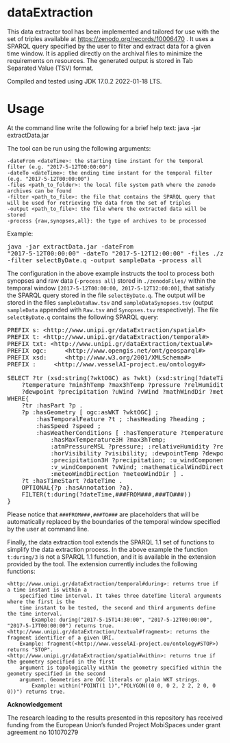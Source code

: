# dataExtraction
This data extractor tool has been implemented and tailored for use with the set of triples available at https://zenodo.org/records/10006470 . It uses a SPARQL query specified by the user to filter and extract data for a given time window. It is applied directly on the archival files to minimize the requirements on resources. The generated output is stored in Tab Separated Value (TSV) format. 

Compiled and tested using JDK 17.0.2 2022-01-18 LTS.

# Usage
At the command line write the following for a brief help text:
java -jar extractData.jar

The tool can be run using the following arguments:

	-dateFrom <dateTime>: the starting time instant for the temporal filter (e.g. "2017-5-12T00:00:00")
	-dateTo <dateTime>: the ending time instant for the temporal filter (e.g. "2017-5-12T00:00:00")
	-files <path_to_folder>: the local file system path where the zenodo archives can be found
	-filter <path_to_file>: the file that contains the SPARQL query that will be used for retrieving the data from the set of triples
	-output <path_to_file>: the file where the extracted data will be stored
	-process {raw,synopses,all}: the type of archives to be processed
Example:
	<pre>java -jar extractData.jar -dateFrom "2017-5-12T00:00:00" -dateTo "2017-5-12T12:00:00" -files ./zenodoFiles/ -filter selectByDate.q -output sampleData -process all</pre>
 
The configuration in the above example instructs the tool to process both synopses and raw data (`-process all`) stored in `./zenodoFiles/` within the temporal window `[2017-5-12T00:00:00, 2017-5-12T12:00:00]`, that satisfy the SPARQL query stored in the file `selectByDate.q`. The output will be stored in the files `sampleDataRaw.tsv` and `sampleDataSynopses.tsv` (output `sampleData` appended with `Raw.tsv` and `Synopses.tsv` respectively). The file `selectByDate.q` contains the following SPARQL query:

<pre>
PREFIX s: &lt;http://www.unipi.gr/dataExtraction/spatial#&gt;
PREFIX t: &lt;http://www.unipi.gr/dataExtraction/temporal#&gt;
PREFIX txt: &lt;http://www.unipi.gr/dataExtraction/textual#&gt;
PREFIX ogc:     &lt;http://www.opengis.net/ont/geosparql#&gt;
PREFIX xsd:     &lt;http://www.w3.org/2001/XMLSchema#&gt;
PREFIX :     &lt;http://www.vesselAI-project.eu/ontology#&gt;

SELECT ?tr (xsd:string(?wktOGC) as ?wkt) (xsd:string(?dateTime) as ?dtime) ?heading ?speed 
	?temperature ?min3hTemp ?max3hTemp ?pressure ?relHumidity ?windGust ?visibility 
	?dewpoint ?precipitation ?uWind ?vWind ?mathWindDir ?meteoWindDir (txt:fragment(?a) as ?annotation)
WHERE{
	?tr :hasPart ?p .
	?p :hasGeometry [ ogc:asWKT ?wktOGC] ; 
		:hasTemporalFeature ?t ; :hasHeading ?heading ; 
		:hasSpeed ?speed ; 
		:hasWeatherConditions [ :hasTemperature ?temperature; :hasMinTemperature3H ?min3hTemp; 
			:hasMaxTemperature3H ?max3hTemp; 
			:atmPressureMSL ?pressure; :relativeHumidity ?relHumidity; :windGust ?windGust; 
			:horVisibility ?visibility; :dewpointTemp ?dewpoint; 
			:precipitation3H ?precipitation; :u_windComponent ?uWind; 
			:v_windComponent ?vWind; :mathematicalWindDirection ?mathWindDir; 
			:meteoWindDirection ?meteoWindDir ] .
	?t :hasTimeStart ?dateTime .
	OPTIONAL{?p :hasAnnotation ?a}.
	FILTER(t:during(?dateTime,###FROM###,###TO###))
}
</pre>

Please notice that `###FROM###,###TO###` are placeholders that will be automatically replaced by the boundaries of the temporal window specified by the user at command line. 

Finally, the data extraction tool extends the SPARQL 1.1 set of functions to simplify the data extraction process. In the above example the function `t:during/3` is not a SPARQL 1.1 function, and it is available in the extension provided by the tool. The extension currently includes the following functions:

	<http://www.unipi.gr/dataExtraction/temporal#during>: returns true if a time instant is within a 
 		specified time interval. It takes three dateTime literal arguments where the first is the 
   		time instant to be tested, the second and third arguments define the time interval. 
     		Example: during("2017-5-15T14:30:00", "2017-5-12T00:00:00", "2017-5-17T00:00:00") returns true.
 	<http://www.unipi.gr/dataExtraction/textual#fragment>: returns the fragment identifier of a given URI. 
  		Example: fragment(<http://www.vesselAI-project.eu/ontology#STOP>) returns "STOP".
	<http://www.unipi.gr/dataExtraction/spatial#within>: returns true if the geometry specified in the first 
 		argument is topologically within the geometry specified within the geometry specified in the second 
   		argument. Geometries are OGC literals or plain WKT strings. 
     		Example: within("POINT(1 1)","POLYGON((0 0, 0 2, 2 2, 2 0, 0 0))") returns true.


**Acknowledgement**

The research leading to the results presented in this repository has received funding from the European Union’s funded Project MobiSpaces under grant agreement no 101070279
